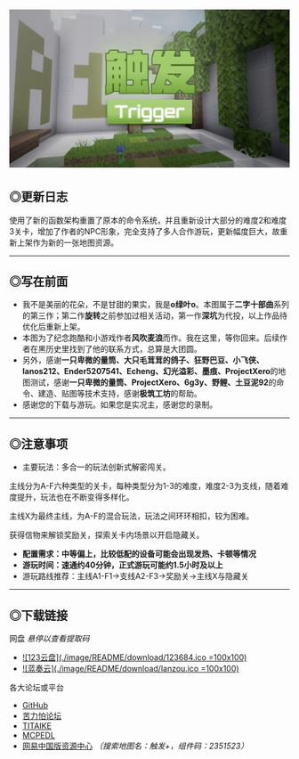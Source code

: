 # ![触发封面](./world_icon.jpeg)
## ◎更新日志

使用了新的函数架构重置了原本的命令系统，并且重新设计大部分的难度2和难度3关卡，增加了作者的NPC形象，完全支持了多人合作游玩，更新幅度巨大，故重新上架作为新的一张地图资源。

---

## ◎写在前面

- 我不是美丽的花朵，不是甘甜的果实，我是**o绿叶o**。本图属于**二字十部曲**系列的第三作；第二作**旋转**之前参加过相关活动，第一作**深坑**为代投，以上作品待优化后重新上架。
- 本图为了纪念跑酷和小游戏作者**风吹麦浪**而作。我在这里，等你回来。后续作者在黑历史里找到了他的联系方式，总算是大团圆。
- 另外，感谢**一只卑微的量筒、大只毛茸茸的鸽子、狂野巴豆、小飞侠、lanos212、Ender5207541、Echeng、幻光溢彩、墨痕、ProjectXero**的地图测试，感谢**一只卑微的量筒、ProjectXero、6g3y、野鲤、土豆泥92**的命令、建造、贴图等技术支持，感谢**极筑工坊**的帮助。
- 感谢您的下载与游玩。如果您是实况主，感谢您的录制。

---

## ◎注意事项

- 主要玩法：多合一的玩法创新式解密闯关。

主线分为A-F六种类型的关卡，每种类型分为1-3的难度，难度2-3为支线，随着难度提升，玩法也在不断变得多样化。

主线X为最终主线，为A-F的混合玩法，玩法之间环环相扣，较为困难。

获得信物来解锁奖励关，探索关卡内场景以开启隐藏关。

- **配置需求：中等偏上，比较低配的设备可能会出现发热、卡顿等情况**
- **游玩时间：速通约40分钟，正式游玩可能约1.5小时及以上**
- 游玩路线推荐：主线A1-F1→支线A2-F3→奖励关→主线X与隐藏关

---

## ◎下载链接

网盘
*悬停以查看提取码*

- [![123云盘](./image/README/download/123684.ico =100x100)](https://www.123684.com/s/wIwKTd-kua6d "提取码:6Pa7")
- [![蓝奏云](./image/README/download/lanzou.ico =100x100)](https://wwum.lanzoub.com/b0180j3na "密码:Leaf")

各大论坛或平台
- [GitHub](https://github.com/GreeLeaf2580/Trigger)
- [苦力怕论坛](https://klpbbs.com/thread-159914-1-1.html)
- [TITAIKE](https://www.titaike.cn/6649.html)
- [MCPEDL](https://mcpedl.com/trigger/)
- [网易中国版资源中心](https://resource-minecraft.h5.163.com/#/detail?uid=2156009524&id=4678791372825514220) *（搜索地图名：触发+，组件码：2351523）*
